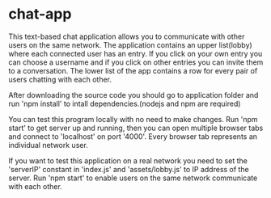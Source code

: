 # chat-app

This text-based chat application allows you to communicate with other users on the same network. The application contains an upper list(lobby) where each connected user has an entry. If you click on your own entry you can choose a username and if you click on other entries you can invite them to a conversation. The lower list of the app contains a row for every pair of users chatting with each other.

After downloading the source code you should go to application folder and run 'npm install' to intall dependencies.(nodejs and npm are required)

You can test this program locally with no need to make changes. Run 'npm start' to get server up and running, then you can open multiple browser tabs and connect to 'localhost' on port '4000'. Every browser tab represents an individual network user.

If you want to test this application on a real network you need to set the 'serverIP' constant in 'index.js' and 'assets/lobby.js' to IP address of the server. Run 'npm start' to enable users on the same network communicate with each other.
